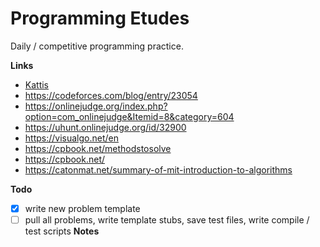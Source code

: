 # Programming Etudes

Daily / competitive programming practice.

**Links**

- [Kattis](https://open.kattis.com/)
- https://codeforces.com/blog/entry/23054
- https://onlinejudge.org/index.php?option=com_onlinejudge&Itemid=8&category=604
- https://uhunt.onlinejudge.org/id/32900
- https://visualgo.net/en
- https://cpbook.net/methodstosolve
- https://cpbook.net/
- https://catonmat.net/summary-of-mit-introduction-to-algorithms

**Todo**

- [x] write new problem template
- [ ] pull all problems, write template stubs, save test files, write compile / test scripts
**Notes**